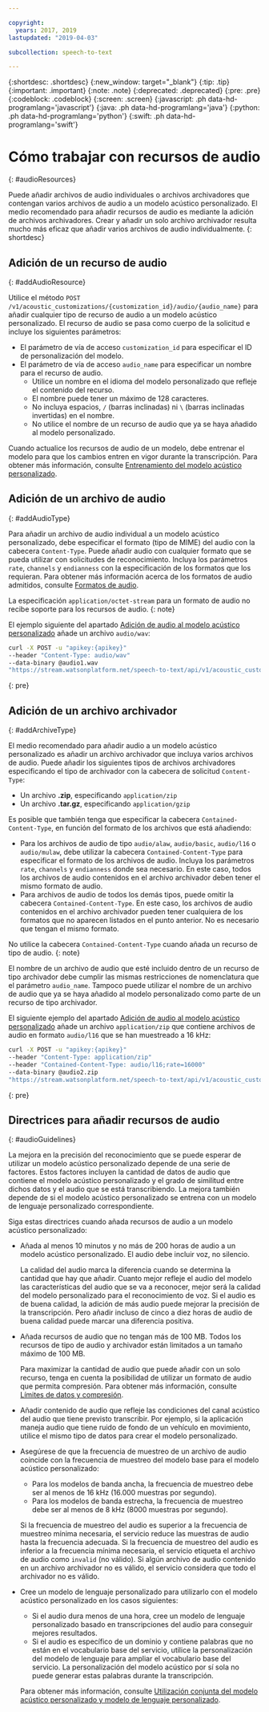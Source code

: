 ```yaml
---

copyright:
  years: 2017, 2019
lastupdated: "2019-04-03"

subcollection: speech-to-text

---
```


{:shortdesc: .shortdesc}
{:new_window: target="_blank"}
{:tip: .tip}
{:important: .important}
{:note: .note}
{:deprecated: .deprecated}
{:pre: .pre}
{:codeblock: .codeblock}
{:screen: .screen}
{:javascript: .ph data-hd-programlang='javascript'}
{:java: .ph data-hd-programlang='java'}
{:python: .ph data-hd-programlang='python'}
{:swift: .ph data-hd-programlang='swift'}

# Cómo trabajar con recursos de audio
{: #audioResources}

Puede añadir archivos de audio individuales o archivos archivadores que contengan varios archivos de audio a un modelo acústico personalizado. El medio recomendado para añadir recursos de audio es mediante la adición de archivos archivadores. Crear y añadir un solo archivo archivador resulta mucho más eficaz que añadir varios archivos de audio individualmente.
{: shortdesc}

## Adición de un recurso de audio
{: #addAudioResource}

Utilice el método `POST /v1/acoustic_customizations/{customization_id}/audio/{audio_name}` para añadir cualquier tipo de recurso de audio a un modelo acústico personalizado. El recurso de audio se pasa como cuerpo de la solicitud e incluye los siguientes parámetros:

-   El parámetro de vía de acceso `customization_id` para especificar el ID de personalización del modelo.
-   El parámetro de vía de acceso `audio_name` para especificar un nombre para el recurso de audio.
    -   Utilice un nombre en el idioma del modelo personalizado que refleje el contenido del recurso.
    -   El nombre puede tener un máximo de 128 caracteres.
    -   No incluya espacios, `/` (barras inclinadas) ni `\` (barras inclinadas invertidas) en el nombre.
    -   No utilice el nombre de un recurso de audio que ya se haya añadido al modelo personalizado.

Cuando actualice los recursos de audio de un modelo, debe entrenar el modelo para que los cambios entren en vigor durante la transcripción. Para obtener más información, consulte [Entrenamiento del modelo acústico personalizado](/docs/services/speech-to-text/acoustic-create.html#trainModel-acoustic).

## Adición de un archivo de audio
{: #addAudioType}

Para añadir un archivo de audio individual a un modelo acústico personalizado, debe especificar el formato (tipo de MIME) del audio con la cabecera `Content-Type`. Puede añadir audio con cualquier formato que se pueda utilizar con solicitudes de reconocimiento. Incluya los parámetros `rate`, `channels` y `endianness` con la especificación de los formatos que los requieran. Para obtener más información acerca de los formatos de audio admitidos, consulte [Formatos de audio](/docs/services/speech-to-text/audio-formats.html).

La especificación `application/octet-stream` para un formato de audio no recibe soporte para los recursos de audio.
{: note}

El ejemplo siguiente del apartado [Adición de audio al modelo acústico personalizado](/docs/services/speech-to-text/acoustic-create.html#addAudio) añade un archivo `audio/wav`:

```bash
curl -X POST -u "apikey:{apikey}"
--header "Content-Type: audio/wav"
--data-binary @audio1.wav
"https://stream.watsonplatform.net/speech-to-text/api/v1/acoustic_customizations/{customization_id}/audio/audio1"
```
{: pre}

## Adición de un archivo archivador
{: #addArchiveType}

El medio recomendado para añadir audio a un modelo acústico personalizado es añadir un archivo archivador que incluya varios archivos de audio. Puede añadir los siguientes tipos de archivos archivadores especificando el tipo de archivador con la cabecera de solicitud `Content-Type`:

-   Un archivo **.zip**, especificando `application/zip`
-   Un archivo **.tar.gz**, especificando `application/gzip`

Es posible que también tenga que especificar la cabecera `Contained-Content-Type`, en función del formato de los archivos que está añadiendo:

-   Para los archivos de audio de tipo `audio/alaw`, `audio/basic`, `audio/l16` o `audio/mulaw`, debe utilizar la cabecera `Contained-Content-Type` para especificar el formato de los archivos de audio. Incluya los parámetros `rate`, `channels` y `endianness` donde sea necesario. En este caso, todos los archivos de audio contenidos en el archivo archivador deben tener el mismo formato de audio.
-   Para archivos de audio de todos los demás tipos, puede omitir la cabecera `Contained-Content-Type`. En este caso, los archivos de audio contenidos en el archivo archivador pueden tener cualquiera de los formatos que no aparecen listados en el punto anterior. No es necesario que tengan el mismo formato.

No utilice la cabecera `Contained-Content-Type` cuando añada un recurso de tipo de audio.
{: note}

El nombre de un archivo de audio que esté incluido dentro de un recurso de tipo archivador debe cumplir las mismas restricciones de nomenclatura que el parámetro `audio_name`. Tampoco puede utilizar el nombre de un archivo de audio que ya se haya añadido al modelo personalizado como parte de un recurso de tipo archivador.

El siguiente ejemplo del apartado [Adición de audio al modelo acústico personalizado](/docs/services/speech-to-text/acoustic-create.html#addAudio) añade un archivo `application/zip` que contiene archivos de audio en formato `audio/l16` que se han muestreado a 16 kHz:

```bash
curl -X POST -u "apikey:{apikey}"
--header "Content-Type: application/zip"
--header "Contained-Content-Type: audio/l16;rate=16000"
--data-binary @audio2.zip
"https://stream.watsonplatform.net/speech-to-text/api/v1/acoustic_customizations/{customization_id}/audio/audio2"
```
{: pre}

## Directrices para añadir recursos de audio
{: #audioGuidelines}

La mejora en la precisión del reconocimiento que se puede esperar de utilizar un modelo acústico personalizado depende de una serie de factores. Estos factores incluyen la cantidad de datos de audio que contiene el modelo acústico personalizado y el grado de similitud entre dichos datos y el audio que se está transcribiendo. La mejora también depende de si el modelo acústico personalizado se entrena con un modelo de lenguaje personalizado correspondiente.

Siga estas directrices cuando añada recursos de audio a un modelo acústico personalizado:

-   Añada al menos 10 minutos y no más de 200 horas de audio a un modelo acústico personalizado. El audio debe incluir voz, no silencio.

    La calidad del audio marca la diferencia cuando se determina la cantidad que hay que añadir. Cuanto mejor refleje el audio del modelo las características del audio que se va a reconocer, mejor será la calidad del modelo personalizado para el reconocimiento de voz. Si el audio es de buena calidad, la adición de más audio puede mejorar la precisión de la transcripción. Pero añadir incluso de cinco a diez horas de audio de buena calidad puede marcar una diferencia positiva.
-   Añada recursos de audio que no tengan más de 100 MB. Todos los recursos de tipo de audio y archivador están limitados a un tamaño máximo de 100 MB.

    Para maximizar la cantidad de audio que puede añadir con un solo recurso, tenga en cuenta la posibilidad de utilizar un formato de audio que permita compresión. Para obtener más información, consulte [Límites de datos y compresión](/docs/services/speech-to-text/audio-formats.html#limits).
-   Añadir contenido de audio que refleje las condiciones del canal acústico del audio que tiene previsto transcribir. Por ejemplo, si la aplicación maneja audio que tiene ruido de fondo de un vehículo en movimiento, utilice el mismo tipo de datos para crear el modelo personalizado.
-   Asegúrese de que la frecuencia de muestreo de un archivo de audio coincide con la frecuencia de muestreo del modelo base para el modelo acústico personalizado:
    -   Para los modelos de banda ancha, la frecuencia de muestreo debe ser al menos de 16 kHz (16.000 muestras por segundo).
    -   Para los modelos de banda estrecha, la frecuencia de muestreo debe ser al menos de 8 kHz (8000 muestras por segundo).

    Si la frecuencia de muestreo del audio es superior a la frecuencia de muestreo mínima necesaria, el servicio reduce las muestras de audio hasta la frecuencia adecuada. Si la frecuencia de muestreo del audio es inferior a la frecuencia mínima necesaria, el servicio etiqueta el archivo de audio como `invalid` (no válido). Si algún archivo de audio contenido en un archivo archivador no es válido, el servicio considera que todo el archivador no es válido.
-   Cree un modelo de lenguaje personalizado para utilizarlo con el modelo acústico personalizado en los casos siguientes:
    -   Si el audio dura menos de una hora, cree un modelo de lenguaje personalizado basado en transcripciones del audio para conseguir mejores resultados.
    -   Si el audio es específico de un dominio y contiene palabras que no están en el vocabulario base del servicio, utilice la personalización del modelo de lenguaje para ampliar el vocabulario base del servicio. La personalización del modelo acústico por sí sola no puede generar estas palabras durante la transcripción.

    Para obtener más información, consulte [Utilización conjunta del modelo acústico personalizado y modelo de lenguaje personalizado](/docs/services/speech-to-text/acoustic-both.html).
